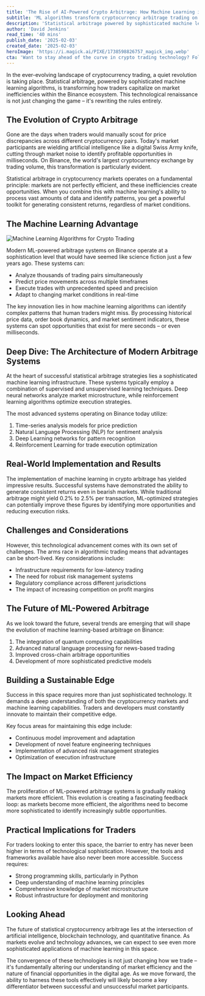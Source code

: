 ```yaml
---
title: 'The Rise of AI-Powered Crypto Arbitrage: How Machine Learning is Revolutionizing Trading on Binance'
subtitle: 'ML algorithms transform cryptocurrency arbitrage trading on Binance'
description: 'Statistical arbitrage powered by sophisticated machine learning algorithms is transforming cryptocurrency trading on Binance. Modern ML systems can analyze thousands of trading pairs simultaneously, predict price movements across multiple timeframes, and execute trades with unprecedented speed and precision. While traditional arbitrage yields 0.2-2.5% per transaction, ML-optimized strategies can potentially improve these figures significantly.'
author: 'David Jenkins'
read_time: '40 mins'
publish_date: '2025-02-03'
created_date: '2025-02-03'
heroImage: 'https://i.magick.ai/PIXE/1738598826757_magick_img.webp'
cta: 'Want to stay ahead of the curve in crypto trading technology? Follow us on LinkedIn for daily insights into how AI and machine learning are reshaping the future of digital asset trading.'
---
```


In the ever-evolving landscape of cryptocurrency trading, a quiet revolution is taking place. Statistical arbitrage, powered by sophisticated machine learning algorithms, is transforming how traders capitalize on market inefficiencies within the Binance ecosystem. This technological renaissance is not just changing the game – it's rewriting the rules entirely.

## The Evolution of Crypto Arbitrage

Gone are the days when traders would manually scout for price discrepancies across different cryptocurrency pairs. Today's market participants are wielding artificial intelligence like a digital Swiss Army knife, cutting through market noise to identify profitable opportunities in milliseconds. On Binance, the world's largest cryptocurrency exchange by trading volume, this transformation is particularly evident.

Statistical arbitrage in cryptocurrency markets operates on a fundamental principle: markets are not perfectly efficient, and these inefficiencies create opportunities. When you combine this with machine learning's ability to process vast amounts of data and identify patterns, you get a powerful toolkit for generating consistent returns, regardless of market conditions.

## The Machine Learning Advantage

![Machine Learning Algorithms for Crypto Trading](https://i.magick.ai/PIXE/1738598826760_magick_img.webp)

Modern ML-powered arbitrage systems on Binance operate at a sophistication level that would have seemed like science fiction just a few years ago. These systems can:

- Analyze thousands of trading pairs simultaneously
- Predict price movements across multiple timeframes
- Execute trades with unprecedented speed and precision
- Adapt to changing market conditions in real-time

The key innovation lies in how machine learning algorithms can identify complex patterns that human traders might miss. By processing historical price data, order book dynamics, and market sentiment indicators, these systems can spot opportunities that exist for mere seconds – or even milliseconds.

## Deep Dive: The Architecture of Modern Arbitrage Systems

At the heart of successful statistical arbitrage strategies lies a sophisticated machine learning infrastructure. These systems typically employ a combination of supervised and unsupervised learning techniques. Deep neural networks analyze market microstructure, while reinforcement learning algorithms optimize execution strategies.

The most advanced systems operating on Binance today utilize:

1. Time-series analysis models for price prediction
2. Natural Language Processing (NLP) for sentiment analysis
3. Deep Learning networks for pattern recognition
4. Reinforcement Learning for trade execution optimization

## Real-World Implementation and Results

The implementation of machine learning in crypto arbitrage has yielded impressive results. Successful systems have demonstrated the ability to generate consistent returns even in bearish markets. While traditional arbitrage might yield 0.2% to 2.5% per transaction, ML-optimized strategies can potentially improve these figures by identifying more opportunities and reducing execution risks.

## Challenges and Considerations

However, this technological advancement comes with its own set of challenges. The arms race in algorithmic trading means that advantages can be short-lived. Key considerations include:

- Infrastructure requirements for low-latency trading
- The need for robust risk management systems
- Regulatory compliance across different jurisdictions
- The impact of increasing competition on profit margins

## The Future of ML-Powered Arbitrage

As we look toward the future, several trends are emerging that will shape the evolution of machine learning-based arbitrage on Binance:

1. The integration of quantum computing capabilities
2. Advanced natural language processing for news-based trading
3. Improved cross-chain arbitrage opportunities
4. Development of more sophisticated predictive models

## Building a Sustainable Edge

Success in this space requires more than just sophisticated technology. It demands a deep understanding of both the cryptocurrency markets and machine learning capabilities. Traders and developers must constantly innovate to maintain their competitive edge.

Key focus areas for maintaining this edge include:

- Continuous model improvement and adaptation
- Development of novel feature engineering techniques
- Implementation of advanced risk management strategies
- Optimization of execution infrastructure

## The Impact on Market Efficiency

The proliferation of ML-powered arbitrage systems is gradually making markets more efficient. This evolution is creating a fascinating feedback loop: as markets become more efficient, the algorithms need to become more sophisticated to identify increasingly subtle opportunities.

## Practical Implications for Traders

For traders looking to enter this space, the barrier to entry has never been higher in terms of technological sophistication. However, the tools and frameworks available have also never been more accessible. Success requires:

- Strong programming skills, particularly in Python
- Deep understanding of machine learning principles
- Comprehensive knowledge of market microstructure
- Robust infrastructure for deployment and monitoring

## Looking Ahead

The future of statistical cryptocurrency arbitrage lies at the intersection of artificial intelligence, blockchain technology, and quantitative finance. As markets evolve and technology advances, we can expect to see even more sophisticated applications of machine learning in this space.

The convergence of these technologies is not just changing how we trade – it's fundamentally altering our understanding of market efficiency and the nature of financial opportunities in the digital age. As we move forward, the ability to harness these tools effectively will likely become a key differentiator between successful and unsuccessful market participants.